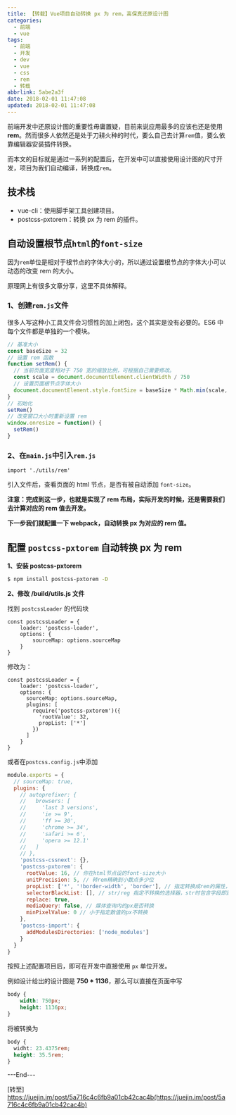 ```yaml
---
title: 【转载】Vue项目自动转换 px 为 rem，高保真还原设计图
categories:
  - 前端
  - vue
tags:
  - 前端
  - 开发
  - dev
  - vue
  - css
  - rem
  - 转载
abbrlink: 5abe2a3f
date: 2018-02-01 11:47:08
updated: 2018-02-01 11:47:08
---
```


前端开发中还原设计图的重要性毋庸置疑，目前来说应用最多的应该也还是使用**rem**。然而很多人依然还是处于刀耕火种的时代，要么自己去计算`rem`值，要么依靠编辑器安装插件转换。

而本文的目标就是通过一系列的配置后，在开发中可以直接使用设计图的尺寸开发，项目为我们自动编译，转换成`rem`。

<!-- more -->

## 技术栈

- vue-cli：使用脚手架工具创建项目。
- postcss-pxtorem：转换 px 为 rem 的插件。

## 自动设置根节点`html`的`font-size`

因为`rem`单位是相对于根节点的字体大小的，所以通过设置根节点的字体大小可以动态的改变 rem 的大小。

原理网上有很多文章分享，这里不具体解释。

### 1、创建`rem.js`文件

很多人写这种小工具文件会习惯性的加上闭包，这个其实是没有必要的。ES6 中每个文件都是单独的一个模块。

```js
// 基准大小
const baseSize = 32
// 设置 rem 函数
function setRem() {
  // 当前页面宽度相对于 750 宽的缩放比例，可根据自己需要修改。
  const scale = document.documentElement.clientWidth / 750
  // 设置页面根节点字体大小
  document.documentElement.style.fontSize = baseSize * Math.min(scale, 2) + 'px'
}
// 初始化
setRem()
// 改变窗口大小时重新设置 rem
window.onresize = function() {
  setRem()
}
```

### 2、在`main.js`中引入`rem.js`

```Js
import './utils/rem'
```

引入文件后，查看页面的 html 节点，是否有被自动添加 `font-size`。

**注意：完成到这一步，也就是实现了 rem 布局，实际开发的时候，还是需要我们去计算对应的 rem 值去开发。**

**下一步我们就配置一下 webpack，自动转换 px 为对应的 rem 值。**

## 配置 `postcss-pxtorem` 自动转换 px 为 rem

**1、安装 postcss-pxtorem**

```bash
$ npm install postcss-pxtorem -D
```

**2、修改 /build/utils.js 文件**

找到 `postcssLoader` 的代码块

```Js
const postcssLoader = {
	loader: 'postcss-loader',
	options: {
  		sourceMap: options.sourceMap
	}
}
```

修改为：

```Js
const postcssLoader = {
    loader: 'postcss-loader',
    options: {
      sourceMap: options.sourceMap,
      plugins: [
        require('postcss-pxtorem')({
          'rootValue': 32,
          propList: ['*']
        })
      ]
	}
}
```

或者在`postcss.config.js`中添加

```javascript
module.exports = {
  // sourceMap: true,
  plugins: {
    // autoprefixer: {
    //   browsers: [
    //     'last 3 versions',
    //     'ie >= 9',
    //     'ff >= 30',
    //     'chrome >= 34',
    //     'safari >= 6',
    //     'opera >= 12.1'
    //   ]
    // },
    'postcss-cssnext': {},
    'postcss-pxtorem': {
      rootValue: 16, // 你在html节点设的font-size大小
      unitPrecision: 5, // 转rem精确到小数点多少位
      propList: ['*', '!border-width', 'border'], // 指定转换成rem的属性，支持 * ！(px检测区分大小写，也就是说Px/PX/pX不会被转换，可以用这个方式避免转换成rem)
      selectorBlackList: [], // str/reg 指定不转换的选择器，str时包含字段即匹配
      replace: true,
      mediaQuery: false, // 媒体查询内的px是否转换
      minPixelValue: 0 // 小于指定数值的px不转换
    },
    'postcss-import': {
      addModulesDirectories: ['node_modules']
    }
  }
}
```



按照上述配置项目后，即可在开发中直接使用 `px` 单位开发。

例如设计给出的设计图是 **750 \* 1136**，那么可以直接在页面中写

```Css
body {
	width: 750px;
	height: 1136px;
}
```

将被转换为

```css
body {
  widht: 23.4375rem;
  height: 35.5rem;
}
```

---End---

[转至] https://juejin.im/post/5a716c4c6fb9a01cb42cac4b(https://juejin.im/post/5a716c4c6fb9a01cb42cac4b)
